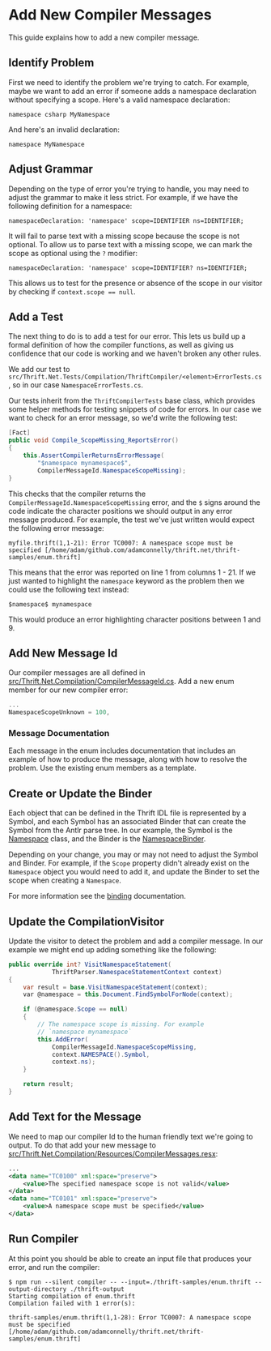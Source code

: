 # Add New Compiler Messages

This guide explains how to add a new compiler message.

## Identify Problem

First we need to identify the problem we're trying to catch. For example, maybe
we want to add an error if someone adds a namespace declaration without
specifying a scope. Here's a valid namespace declaration:

```thrift
namespace csharp MyNamespace
```

And here's an invalid declaration:

```thrift
namespace MyNamespace
```

## Adjust Grammar

Depending on the type of error you're trying to handle, you may need to adjust
the grammar to make it less strict. For example, if we have the following
definition for a namespace:

```antlr
namespaceDeclaration: 'namespace' scope=IDENTIFIER ns=IDENTIFIER;
```

It will fail to parse text with a missing scope because the scope is not
optional. To allow us to parse text with a missing scope, we can mark the scope
as optional using the `?` modifier:

```antlr
namespaceDeclaration: 'namespace' scope=IDENTIFIER? ns=IDENTIFIER;
```

This allows us to test for the presence or absence of the scope in our visitor
by checking if `context.scope == null`.

## Add a Test

The next thing to do is to add a test for our error. This lets us build up a
formal definition of how the compiler functions, as well as giving us confidence
that our code is working and we haven't broken any other rules.

We add our test to
`src/Thrift.Net.Tests/Compilation/ThriftCompiler/<element>ErrorTests.cs`, so in
our case `NamespaceErrorTests.cs`.

Our tests inherit from the `ThriftCompilerTests` base class, which provides some
helper methods for testing snippets of code for errors. In our case we want to
check for an error message, so we'd write the following test:

```csharp
[Fact]
public void Compile_ScopeMissing_ReportsError()
{
    this.AssertCompilerReturnsErrorMessage(
        "$namespace mynamespace$",
        CompilerMessageId.NamespaceScopeMissing);
}
```

This checks that the compiler returns the
`CompilerMessageId.NamespaceScopeMissing` error, and the `$` signs around the
code indicate the character positions we should output in any error message
produced. For example, the test we've just written would expect the following
error message:

```text
myfile.thrift(1,1-21): Error TC0007: A namespace scope must be specified [/home/adam/github.com/adamconnelly/thrift.net/thrift-samples/enum.thrift]
```

This means that the error was reported on line 1 from columns 1 - 21. If we just
wanted to highlight the `namespace` keyword as the problem then we could use the
following text instead:

```text
$namespace$ mynamespace
```

This would produce an error highlighting character positions between 1 and 9.

## Add New Message Id

Our compiler messages are all defined in
[src/Thrift.Net.Compilation/CompilerMessageId.cs](src/Thrift.Net.Compilation/CompilerMessageId.cs).
Add a new enum member for our new compiler error:

```csharp
...
NamespaceScopeUnknown = 100,
```

### Message Documentation

Each message in the enum includes documentation that includes an example of how
to produce the message, along with how to resolve the problem. Use the existing
enum members as a template.

## Create or Update the Binder

Each object that can be defined in the Thrift IDL file is represented by a
Symbol, and each Symbol has an associated Binder that can create the Symbol from
the Antlr parse tree. In our example, the Symbol is the
[Namespace](src/Thrift.Net.Compilation/Symbols/Namespace.cs) class, and the
Binder is the
[NamespaceBinder](src/Thrift.Net.Compilation/Binding/NamespaceBinder.cs).

Depending on your change, you may or may not need to adjust the Symbol and
Binder. For example, if the `Scope` property didn't already exist on the
`Namespace` object you would need to add it, and update the Binder to set the
scope when creating a `Namespace`.

For more information see the [binding](binding.md) documentation.

## Update the CompilationVisitor

Update the visitor to detect the problem and add a compiler message. In our
example we might end up adding something like the following:

```csharp
public override int? VisitNamespaceStatement(
            ThriftParser.NamespaceStatementContext context)
{
    var result = base.VisitNamespaceStatement(context);
    var @namespace = this.Document.FindSymbolForNode(context);

    if (@namespace.Scope == null)
    {
        // The namespace scope is missing. For example
        // `namespace mynamespace`
        this.AddError(
            CompilerMessageId.NamespaceScopeMissing,
            context.NAMESPACE().Symbol,
            context.ns);
    }

    return result;
}
```

## Add Text for the Message

We need to map our compiler Id to the human friendly text we're going to output.
To do that add your new message to
[src/Thrift.Net.Compilation/Resources/CompilerMessages.resx](src/Thrift.Net.Compilation/Resources/CompilerMessages.resx):

```xml
...
<data name="TC0100" xml:space="preserve">
    <value>The specified namespace scope is not valid</value>
</data>
<data name="TC0101" xml:space="preserve">
    <value>A namespace scope must be specified</value>
</data>
```

## Run Compiler

At this point you should be able to create an input file that produces your
error, and run the compiler:

```shell
$ npm run --silent compiler -- --input=./thrift-samples/enum.thrift --output-directory ./thrift-output
Starting compilation of enum.thrift
Compilation failed with 1 error(s):

thrift-samples/enum.thrift(1,1-28): Error TC0007: A namespace scope must be specified [/home/adam/github.com/adamconnelly/thrift.net/thrift-samples/enum.thrift]
```
